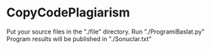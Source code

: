 # CopyCodePlagiarism
Put your source files in the "./file" directory.
Run "./ProgramiBaslat.py"
Program results will be published in "./Sonuclar.txt"
